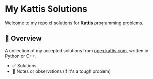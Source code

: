 # My Kattis Solutions

Welcome to my repo of solutions for **Kattis** programming problems.

## 🚀 Overview

A collection of my accepted solutions from [open.kattis.com](https://open.kattis.com/), written in Python or C++.

- ✅ Solutions
- 📝 Notes or observations (if it's a tough problem)
